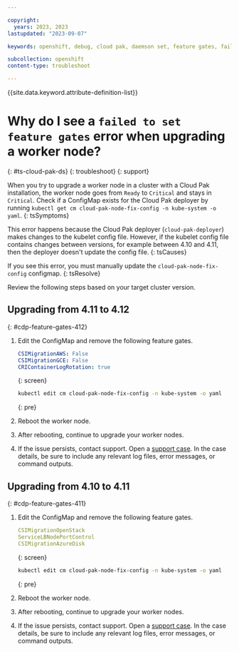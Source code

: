 ```yaml
---

copyright:
  years: 2023, 2023
lastupdated: "2023-09-07"

keywords: openshift, debug, cloud pak, daemson set, feature gates, failed to set

subcollection: openshift
content-type: troubleshoot

---
```


{{site.data.keyword.attribute-definition-list}}


# Why do I see a `failed to set feature gates` error when upgrading a worker node?
{: #ts-cloud-pak-ds}
{: troubleshoot}
{: support}


When you try to upgrade a worker node in a cluster with a Cloud Pak installation, the worker node goes from `Ready` to `Critical` and stays in `Critical`. Check if a ConfigMap exists for the Cloud Pak deployer by running `kubectl get cm cloud-pak-node-fix-config -n kube-system -o yaml`.
{: tsSymptoms}



This error happens because the Cloud Pak deployer (`cloud-pak-deployer`) makes changes to the kubelet config file. However, if the kubelet config file contains changes between versions, for example between 4.10 and 4.11, then the deployer doesn't update the config file.
{: tsCauses}

If you see this error, you must manually update the `cloud-pak-node-fix-config` configmap.
{: tsResolve}

Review the following steps based on your target cluster version.

## Upgrading from 4.11 to 4.12
{: #cdp-feature-gates-412}


1. Edit the ConfigMap and remove the following feature gates.

    ```yaml
    CSIMigrationAWS: False
    CSIMigrationGCE: False
    CRIContainerLogRotation: true
    ```
    {: screen}


    ```sh
    kubectl edit cm cloud-pak-node-fix-config -n kube-system -o yaml
    ```
    {: pre}

1. Reboot the worker node. 

1. After rebooting, continue to upgrade your worker nodes.

1. If the issue persists, contact support. Open a [support case](/docs/get-support?topic=get-support-using-avatar). In the case details, be sure to include any relevant log files, error messages, or command outputs.

## Upgrading from 4.10 to 4.11
{: #cdp-feature-gates-411}


1. Edit the ConfigMap and remove the following feature gates.

    ```yaml
    CSIMigrationOpenStack
    ServiceLBNodePortControl
    CSIMigrationAzureDisk
    ```
    {: screen}


    ```sh
    kubectl edit cm cloud-pak-node-fix-config -n kube-system -o yaml
    ```
    {: pre}

1. Reboot the worker node. 

1. After rebooting, continue to upgrade your worker nodes.

1. If the issue persists, contact support. Open a [support case](/docs/get-support?topic=get-support-using-avatar). In the case details, be sure to include any relevant log files, error messages, or command outputs.


